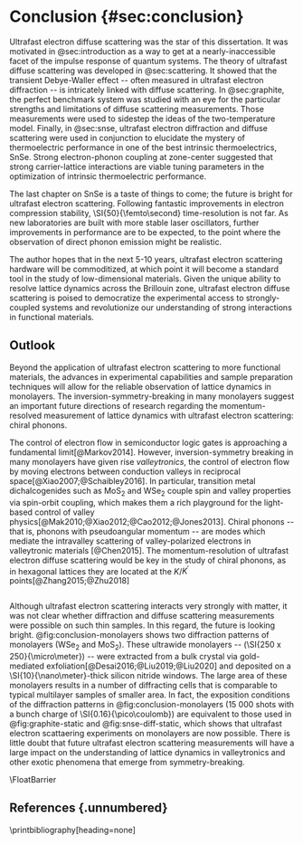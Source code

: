 
# Conclusion {#sec:conclusion}

Ultrafast electron diffuse scattering was the star of this dissertation. It was motivated in @sec:introduction as a way to get at a nearly-inaccessible facet of the impulse response of quantum systems. The theory of ultrafast diffuse scattering was developed in @sec:scattering. It showed that the transient Debye-Waller effect -- often measured in ultrafast electron diffraction -- is intricately linked with diffuse scattering. In @sec:graphite, the perfect benchmark system was studied with an eye for the particular strengths and limitations of diffuse scattering measurements. Those measurements were used to sidestep the ideas of the two-temperature model. Finally, in @sec:snse, ultrafast electron diffraction and diffuse scattering were used in conjunction to elucidate the mystery of thermoelectric performance in one of the best intrinsic thermoelectrics, SnSe. Strong electron-phonon coupling at zone-center suggested that strong carrier-lattice interactions are viable tuning parameters in the optimization of intrinsic thermoelectric performance. 

The last chapter on SnSe is a taste of things to come; the future is bright for ultrafast electron scattering. Following fantastic improvements in electron compression stability, \SI{50}{\femto\second} time-resolution is not far. As new laboratories are built with more stable laser oscillators, further improvements in performance are to be expected, to the point where the observation of direct phonon emission might be realistic. 

The author hopes that in the next 5-10 years, ultrafast electron scattering hardware will be commoditized, at which point it will become a standard tool in the study of low-dimensional materials. Given the unique ability to resolve lattice dynamics across the Brillouin zone, ultrafast electron diffuse scattering is poised to democratize the experimental access to strongly-coupled systems and revolutionize our understanding of strong interactions in functional materials.

## Outlook

Beyond the application of ultrafast electron scattering to more functional materials, the advances in experimental capabilities and sample preparation techniques will allow for the reliable observation of lattice dynamics in monolayers. The inversion-symmetry-breaking in many monolayers suggest an important future directions of research regarding the momentum-resolved measurement of lattice dynamics with ultrafast electron scattering: chiral phonons.

The control of electron flow in semiconductor logic gates is approaching a fundamental limit[@Markov2014]. However, inversion-symmetry breaking in many monolayers have given rise *valleytronics*, the control of electron flow by moving electrons between conduction valleys in reciprocal space[@Xiao2007;@Schaibley2016]. In particular, transition metal dichalcogenides such as MoS$_2$ and WSe$_2$ couple spin and valley properties via spin-orbit coupling, which makes them a rich playground for the light-based control of valley physics[@Mak2010;@Xiao2012;@Cao2012;@Jones2013]. Chiral phonons -- that is, phonons with pseudoangular momentum -- are modes which mediate the intravalley scattering of valley-polarized electrons in valleytronic materials [@Chen2015]. The momentum-resolution of ultrafast electron diffuse scattering would be key in the study of chiral phonons, as in hexagonal lattices they are located at the $K$/$K^\prime$ points[@Zhang2015;@Zhu2018]


```{.matplotlib #fig:conclusion-monolayers file="figures/conclusion/monolayer.py" caption="Diffraction patterns of ultrawide (\SI{250 x 250}{\micro\meter}) monolayers on \SI{10}{\nano\meter}-thick silicon nitride windows. **a)** Monolayer WSe$_2$. **b)** Monolayer MoS$_2$."}
```

Although ultrafast electron scattering interacts very strongly with matter, it was not clear whether diffraction and diffuse scattering measurements were possible on such thin samples. In this regard, the future is looking bright. @fig:conclusion-monolayers shows two diffraction patterns of monolayers (WSe$_2$ and MoS$_2$). These ultrawide monolayers -- (\SI{250 x 250}{\micro\meter}) -- were extracted from a bulk crystal via gold-mediated exfoliation[@Desai2016;@Liu2019;@Liu2020] and deposited on a \SI{10}{\nano\meter}-thick silicon nitride windows. The large area of these monolayers results in a number of diffracting cells that is comparable to typical multilayer samples of smaller area. In fact, the exposition conditions of the diffraction patterns in @fig:conclusion-monolayers (15 000 shots with a bunch charge of \SI{0.16}{\pico\coulomb}) are equivalent to those used in @fig:graphite-static and @fig:snse-diff-static, which shows that ultrafast electron scattaering experiments on monolayers are now possible. There is little doubt that future ultrafast electron scattering measurements will have a large impact on the understanding of lattice dynamics in valleytronics and other exotic phenomena that emerge from symmetry-breaking.

\FloatBarrier
## References {.unnumbered}
\printbibliography[heading=none]